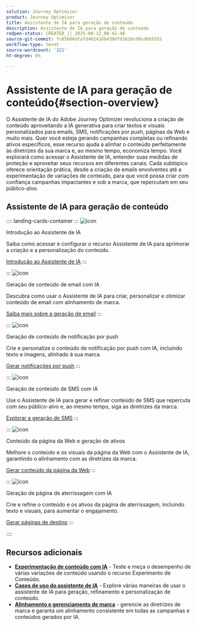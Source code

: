 ```yaml
---
solution: Journey Optimizer
product: Journey Optimizer
title: Assistente de IA para geração de conteúdo
description: Assistente de IA para geração de conteúdo
redpen-status: CREATED_||_2025-08-12_00-42-48
source-git-commit: fc85686dfa7d482416b439dfd1610cd0cd6b5555
workflow-type: tm+mt
source-wordcount: '321'
ht-degree: 6%

---
```



# Assistente de IA para geração de conteúdo{#section-overview}

O Assistente de IA do Adobe Journey Optimizer revoluciona a criação de conteúdo aproveitando a IA generativa para criar textos e visuais personalizados para emails, SMS, notificações por push, páginas da Web e muito mais. Quer você esteja gerando campanhas completas ou refinando ativos específicos, esse recurso ajuda a alinhar o conteúdo perfeitamente às diretrizes da sua marca e, ao mesmo tempo, economiza tempo. Você explorará como acessar o Assistente de IA, entender suas medidas de proteção e aproveitar seus recursos em diferentes canais. Cada subtópico oferece orientação prática, desde a criação de emails envolventes até a experimentação de variações de conteúdo, para que você possa criar com confiança campanhas impactantes e sob a marca, que repercutam em seu público-alvo.

## Assistente de IA para geração de conteúdo

:::: landing-cards-container
:::
![icon](https://cdn.experienceleague.adobe.com/icons/circle-play.svg)

Introdução ao Assistente de IA

Saiba como acessar e configurar o recurso Assistente de IA para aprimorar a criação e a personalização do conteúdo.

[Introdução ao Assistente de IA](../using/content-management/gs-generative.md)
:::

:::
![icon](https://cdn.experienceleague.adobe.com/icons/envelope.svg)

Geração de conteúdo de email com IA

Descubra como usar o Assistente de IA para criar, personalizar e otimizar conteúdo de email com alinhamento de marca.

[Saiba mais sobre a geração de email](../using/content-management/generative-email.md)
:::

:::
![icon](https://cdn.experienceleague.adobe.com/icons/bell.svg)

Geração de conteúdo de notificação por push

Crie e personalize o conteúdo de notificação por push com IA, incluindo texto e imagens, alinhado à sua marca.

[Gerar notificações por push](../using/content-management/generative-push.md)
:::

:::
![icon](https://cdn.experienceleague.adobe.com/icons/message.svg)

Geração de conteúdo de SMS com IA

Use o Assistente de IA para gerar e refinar conteúdo de SMS que repercuta com seu público-alvo e, ao mesmo tempo, siga as diretrizes da marca.

[Explorar a geração de SMS](../using/content-management/generative-sms.md)
:::

:::
![icon](https://cdn.experienceleague.adobe.com/icons/globe.svg)

Conteúdo da página da Web e geração de ativos

Melhore o conteúdo e os visuais da página da Web com o Assistente de IA, garantindo o alinhamento com as diretrizes da marca.

[Gerar conteúdo da página da Web](../using/content-management/generative-web.md)
:::

:::
![icon](https://cdn.experienceleague.adobe.com/icons/window-maximize.svg)

Geração de página de aterrissagem com IA

Crie e refine o conteúdo e os ativos da página de aterrissagem, incluindo texto e visuais, para aumentar o engajamento.

[Gerar páginas de destino](../using/content-management/generative-lp.md)
:::

::::


## Recursos adicionais

- **[Experimentação de conteúdo com IA](../using/content-management/generative-experimentation.md)** - Teste e meça o desempenho de várias variações de conteúdo usando o recurso Experimento de Conteúdo.
- **[Casos de uso do assistente de IA](../using/content-management/generative-uc.md)** - Explore várias maneiras de usar o assistente de IA para geração, refinamento e personalização de conteúdo.
- **[Alinhamento e gerenciamento de marca](brands-landing-page.md)** - gerencie as diretrizes de marca e garanta um alinhamento consistente em todas as campanhas e conteúdos gerados por IA.
